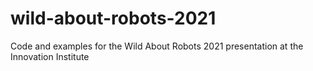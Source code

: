# wild-about-robots-2021
Code and examples for the Wild About Robots 2021 presentation at the Innovation Institute
